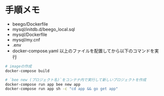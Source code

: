# 手順メモ

- beego/Dockerfile
- mysql/initdb.d/beego_local.sql
- mysql/Dockerfile
- mysql/my.cnf
- .env
- docker-compose.yaml
以上のファイルを配置してから以下のコマンドを実行

```sh
# imageの作成
docker-compose build

# `bee new (プロジェクト名)`をコンテナ内で実行して新しいプロジェクトを作成
docker-compose run app bee new app
docker-compose run app sh -c "cd app && go get app"
```
